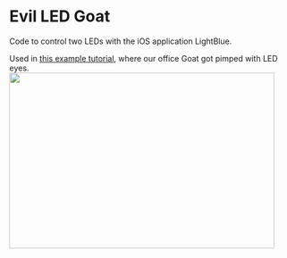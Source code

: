 Evil LED Goat
===========

Code to control two LEDs with the iOS application LightBlue. 

Used in <a href="https://punchthrough.com/bean/evil-led-goat/">this example tutorial</a>, where our office Goat got pimped with LED eyes.
<img src="https://punchthrough.com/bean/wp-content/uploads/2014/10/goat-8.jpg" width="474" height="315">
